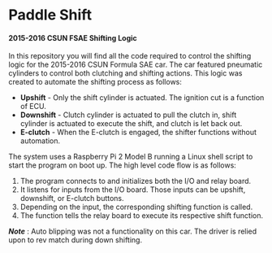# Paddle Shift
#### 2015-2016 CSUN FSAE Shifting Logic

In this repository you will find all the code required to control the shifting logic for the 2015-2016 CSUN Formula SAE car. The car featured pneumatic cylinders to control both clutching and shifting actions. This logic was created to automate the shifting process as follows:

* **Upshift** - Only the shift cylinder is actuated. The ignition cut is a function of ECU.
* **Downshift** - Clutch cylinder is actuated to pull the clutch in, shift cylinder is actuated to execute the shift, and clutch is let back out.
* **E-clutch** - When the E-clutch is engaged, the shifter functions without automation.

The system uses a Raspberry Pi 2 Model B running a Linux shell script to start the program on boot up. The high level code flow is as follows:  
1. The program connects to and initializes both the I/O and relay board.  
2. It listens for inputs from the I/O board. Those inputs can be upshift, downshift, or E-clutch buttons.  
3. Depending on the input, the corresponding shifting function is called.  
4. The function tells the relay board to execute its respective shift function.  

***Note*** : Auto blipping was not a functionality on this car. The driver is relied upon to rev match during down shifting.
